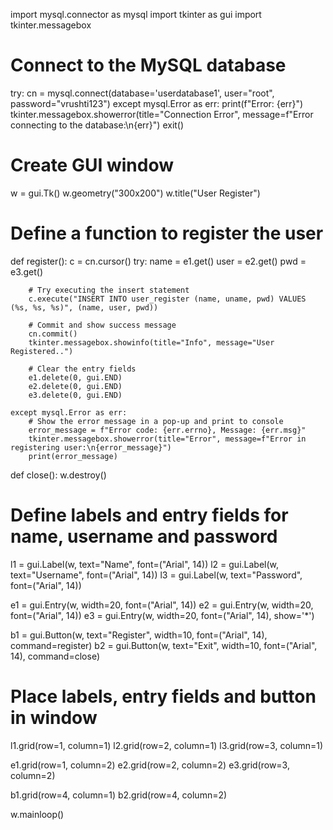 import mysql.connector as mysql
import tkinter as gui
import tkinter.messagebox

# Connect to the MySQL database
try:
    cn = mysql.connect(database='userdatabase1', user="root", password="vrushti123")
except mysql.Error as err:
    print(f"Error: {err}")
    tkinter.messagebox.showerror(title="Connection Error", message=f"Error connecting to the database:\n{err}")
    exit()

# Create GUI window
w = gui.Tk()
w.geometry("300x200")
w.title("User Register")

# Define a function to register the user
def register():
    c = cn.cursor()
    try:
        name = e1.get()
        user = e2.get()
        pwd = e3.get()
        
        # Try executing the insert statement
        c.execute("INSERT INTO user_register (name, uname, pwd) VALUES (%s, %s, %s)", (name, user, pwd))
        
        # Commit and show success message
        cn.commit()
        tkinter.messagebox.showinfo(title="Info", message="User Registered..")
        
        # Clear the entry fields
        e1.delete(0, gui.END)
        e2.delete(0, gui.END)
        e3.delete(0, gui.END)
    
    except mysql.Error as err:
        # Show the error message in a pop-up and print to console
        error_message = f"Error code: {err.errno}, Message: {err.msg}"
        tkinter.messagebox.showerror(title="Error", message=f"Error in registering user:\n{error_message}")
        print(error_message)

def close():
    w.destroy()

# Define labels and entry fields for name, username and password 
l1 = gui.Label(w, text="Name", font=("Arial", 14))
l2 = gui.Label(w, text="Username", font=("Arial", 14))
l3 = gui.Label(w, text="Password", font=("Arial", 14))

e1 = gui.Entry(w, width=20, font=("Arial", 14))
e2 = gui.Entry(w, width=20, font=("Arial", 14))
e3 = gui.Entry(w, width=20, font=("Arial", 14), show='*')

b1 = gui.Button(w, text="Register", width=10, font=("Arial", 14), command=register)
b2 = gui.Button(w, text="Exit", width=10, font=("Arial", 14), command=close)

# Place labels, entry fields and button in window
l1.grid(row=1, column=1)
l2.grid(row=2, column=1)
l3.grid(row=3, column=1)

e1.grid(row=1, column=2)
e2.grid(row=2, column=2)
e3.grid(row=3, column=2)

b1.grid(row=4, column=1)
b2.grid(row=4, column=2)

w.mainloop()
